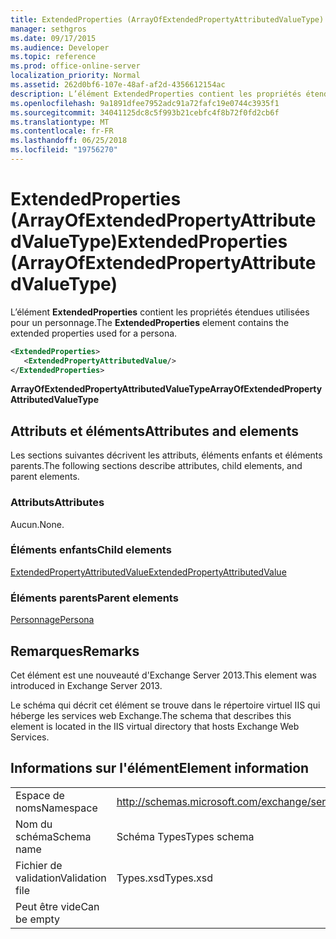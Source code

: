```yaml
---
title: ExtendedProperties (ArrayOfExtendedPropertyAttributedValueType)
manager: sethgros
ms.date: 09/17/2015
ms.audience: Developer
ms.topic: reference
ms.prod: office-online-server
localization_priority: Normal
ms.assetid: 262d0bf6-107e-48af-af2d-4356612154ac
description: L’élément ExtendedProperties contient les propriétés étendues utilisées pour un personnage.
ms.openlocfilehash: 9a1891dfee7952adc91a72fafc19e0744c3935f1
ms.sourcegitcommit: 34041125dc8c5f993b21cebfc4f8b72f0fd2cb6f
ms.translationtype: MT
ms.contentlocale: fr-FR
ms.lasthandoff: 06/25/2018
ms.locfileid: "19756270"
---
```

# <a name="extendedproperties-arrayofextendedpropertyattributedvaluetype"></a><span data-ttu-id="45b45-103">ExtendedProperties (ArrayOfExtendedPropertyAttributedValueType)</span><span class="sxs-lookup"><span data-stu-id="45b45-103">ExtendedProperties (ArrayOfExtendedPropertyAttributedValueType)</span></span>

<span data-ttu-id="45b45-104">L’élément **ExtendedProperties** contient les propriétés étendues utilisées pour un personnage.</span><span class="sxs-lookup"><span data-stu-id="45b45-104">The **ExtendedProperties** element contains the extended properties used for a persona.</span></span> 
  
```XML
<ExtendedProperties>
   <ExtendedPropertyAttributedValue/>
</ExtendedProperties>
```

 <span data-ttu-id="45b45-105">**ArrayOfExtendedPropertyAttributedValueType**</span><span class="sxs-lookup"><span data-stu-id="45b45-105">**ArrayOfExtendedPropertyAttributedValueType**</span></span>
## <a name="attributes-and-elements"></a><span data-ttu-id="45b45-106">Attributs et éléments</span><span class="sxs-lookup"><span data-stu-id="45b45-106">Attributes and elements</span></span>

<span data-ttu-id="45b45-107">Les sections suivantes décrivent les attributs, éléments enfants et éléments parents.</span><span class="sxs-lookup"><span data-stu-id="45b45-107">The following sections describe attributes, child elements, and parent elements.</span></span>
  
### <a name="attributes"></a><span data-ttu-id="45b45-108">Attributs</span><span class="sxs-lookup"><span data-stu-id="45b45-108">Attributes</span></span>

<span data-ttu-id="45b45-109">Aucun.</span><span class="sxs-lookup"><span data-stu-id="45b45-109">None.</span></span>
  
### <a name="child-elements"></a><span data-ttu-id="45b45-110">Éléments enfants</span><span class="sxs-lookup"><span data-stu-id="45b45-110">Child elements</span></span>

[<span data-ttu-id="45b45-111">ExtendedPropertyAttributedValue</span><span class="sxs-lookup"><span data-stu-id="45b45-111">ExtendedPropertyAttributedValue</span></span>](extendedpropertyattributedvalue.md)
  
### <a name="parent-elements"></a><span data-ttu-id="45b45-112">Éléments parents</span><span class="sxs-lookup"><span data-stu-id="45b45-112">Parent elements</span></span>

[<span data-ttu-id="45b45-113">Personnage</span><span class="sxs-lookup"><span data-stu-id="45b45-113">Persona</span></span>](persona.md)
  
## <a name="remarks"></a><span data-ttu-id="45b45-114">Remarques</span><span class="sxs-lookup"><span data-stu-id="45b45-114">Remarks</span></span>

<span data-ttu-id="45b45-115">Cet élément est une nouveauté d'Exchange Server 2013.</span><span class="sxs-lookup"><span data-stu-id="45b45-115">This element was introduced in Exchange Server 2013.</span></span>
  
<span data-ttu-id="45b45-116">Le schéma qui décrit cet élément se trouve dans le répertoire virtuel IIS qui héberge les services web Exchange.</span><span class="sxs-lookup"><span data-stu-id="45b45-116">The schema that describes this element is located in the IIS virtual directory that hosts Exchange Web Services.</span></span>
  
## <a name="element-information"></a><span data-ttu-id="45b45-117">Informations sur l'élément</span><span class="sxs-lookup"><span data-stu-id="45b45-117">Element information</span></span>

|||
|:-----|:-----|
|<span data-ttu-id="45b45-118">Espace de noms</span><span class="sxs-lookup"><span data-stu-id="45b45-118">Namespace</span></span>  <br/> |http://schemas.microsoft.com/exchange/services/2006/types  <br/> |
|<span data-ttu-id="45b45-119">Nom du schéma</span><span class="sxs-lookup"><span data-stu-id="45b45-119">Schema name</span></span>  <br/> |<span data-ttu-id="45b45-120">Schéma Types</span><span class="sxs-lookup"><span data-stu-id="45b45-120">Types schema</span></span>  <br/> |
|<span data-ttu-id="45b45-121">Fichier de validation</span><span class="sxs-lookup"><span data-stu-id="45b45-121">Validation file</span></span>  <br/> |<span data-ttu-id="45b45-122">Types.xsd</span><span class="sxs-lookup"><span data-stu-id="45b45-122">Types.xsd</span></span>  <br/> |
|<span data-ttu-id="45b45-123">Peut être vide</span><span class="sxs-lookup"><span data-stu-id="45b45-123">Can be empty</span></span>  <br/> ||
   

